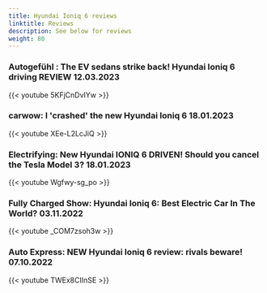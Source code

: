 ```yaml
---
title: Hyundai Ioniq 6 reviews
linktitle: Reviews
description: See below for reviews
weight: 80
---
```

### Autogefühl : The EV sedans strike back! Hyundai Ioniq 6 driving REVIEW 12.03.2023

{{< youtube 5KFjCnDvIYw >}}
### carwow: I 'crashed' the new Hyundai Ioniq 6  18.01.2023

{{< youtube XEe-L2LcJiQ >}}
### Electrifying: New Hyundai IONIQ 6 DRIVEN! Should you cancel the Tesla Model 3? 18.01.2023

{{< youtube Wgfwy-sg_po >}}
### Fully Charged Show: Hyundai Ioniq 6: Best Electric Car In The World? 03.11.2022

{{< youtube _COM7zsoh3w >}}
### Auto Express: NEW Hyundai Ioniq 6 review: rivals beware! 07.10.2022

{{< youtube TWEx8CIInSE >}}
